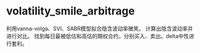 # volatility_smile_arbitrage

利用vanna-volga、SVI、SABR模型拟合隐含波动率微笑。
计算出隐含波动率并进行对比。
找到每日最被低估和高估的期权合约，分别买入、卖出。delta中性进行套利。
